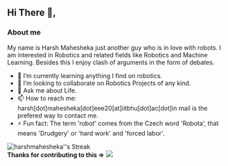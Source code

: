 ## Hi There 👋,

### About me
My name is Harsh Mahesheka just another guy who is in love with robots. I am interested in Robotics and related fields like Robotics and Machine Learning. Besides this I enjoy clash of arguments in the form of debates. 
- 🌱 I’m currently learning anything I find on robotics.
- 👯 I’m looking to collaborate on Robotics Projects of any kind.
- 💬 Ask me about Life.
- 📫 How to reach me: harsh[dot]mahesheka[dot]eee20[at]iitbhu[dot]ac[dot]in mail is the prefered way to contact me.
- ⚡ Fun fact: The term 'robot' comes from the Czech word 'Robota', that means 'Drudgery' or 'hard work' and 'forced labor'.



![harshmahesheka''s Streak](https://github-readme-streak-stats.herokuapp.com/?user=harshmahesheka'&theme=vue-dark&hide_border=true)
<br/>**Thanks for contributing to this =>**
![](https://komarev.com/ghpvc/?username=harshmahesheka&color=red)
